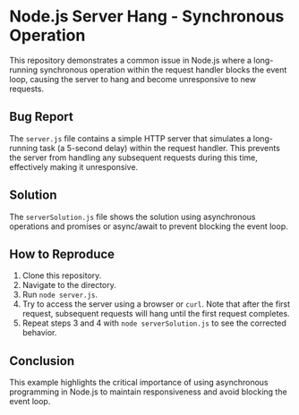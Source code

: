 # Node.js Server Hang - Synchronous Operation

This repository demonstrates a common issue in Node.js where a long-running synchronous operation within the request handler blocks the event loop, causing the server to hang and become unresponsive to new requests.

## Bug Report
The `server.js` file contains a simple HTTP server that simulates a long-running task (a 5-second delay) within the request handler.  This prevents the server from handling any subsequent requests during this time, effectively making it unresponsive.

## Solution
The `serverSolution.js` file shows the solution using asynchronous operations and promises or async/await to prevent blocking the event loop.

## How to Reproduce
1. Clone this repository.
2. Navigate to the directory.
3. Run `node server.js`.
4. Try to access the server using a browser or `curl`.  Note that after the first request, subsequent requests will hang until the first request completes.
5. Repeat steps 3 and 4 with `node serverSolution.js` to see the corrected behavior.

## Conclusion
This example highlights the critical importance of using asynchronous programming in Node.js to maintain responsiveness and avoid blocking the event loop.